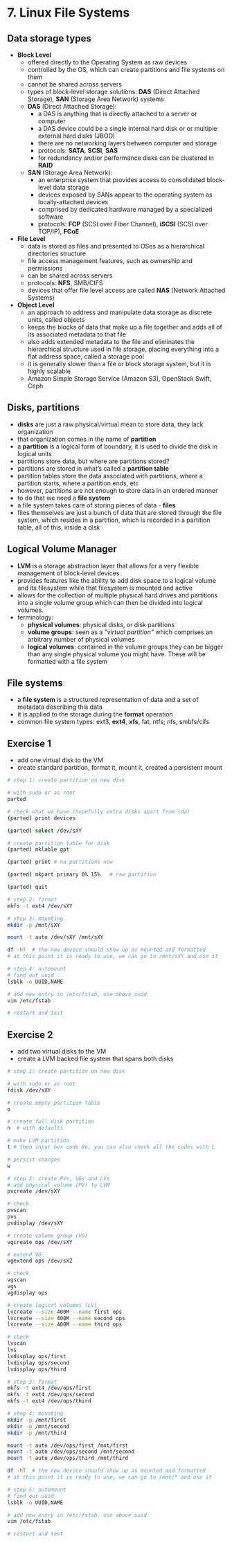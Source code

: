 # 7. Linux File Systems

## Data storage types
- **Block Level**
  - offered directly to the Operating System as raw devices
  - controlled by the OS, which can create partitions and file systems on them
  - cannot be shared across servers
  - types of block-level storage solutions: **DAS** (Direct Attached Storage), **SAN** (Storage Area Network) systems
  - **DAS** (Direct Attached Storage):
    - a DAS is anything that is directly attached to a server or computer
    - a DAS device could be a single internal hard disk or or multiple external hard disks (JBOD)
    - there are no networking layers between computer and storage
    - protocols: **SATA**, **SCSI**, **SAS**
    - for redundancy and/or performance disks can be clustered in **RAID**
  - **SAN** (Storage Area Network):
    - an enterprise system that provides access to consolidated block-level data storage
    - devices exposed by SANs appear to the operating system as locally-attached devices
    - comprised by dedicated hardware managed by a specialized software
    - protocols: **FCP** (SCSI over Fiber Channel), **iSCSI** (SCSI over TCP/IP), **FCoE**
- **File Level**
  - data is stored as files and presented to OSes as a hierarchical directories structure
  - file access management features, such as ownership and permissions
  - can be shared across servers
  - protocols: **NFS**, SMB/CIFS
  - devices that offer file level access are called **NAS** (Network Attached Systems)
- **Object Level**
  - an approach to address and manipulate data storage as discrete units, called objects
  - keeps the blocks of data that make up a file together and adds all of its associated metadata to that file
  - also adds extended metadata to the file and eliminates the hierarchical structure used in file storage, placing everything into a flat address space, called a storage pool
  - it is generally slower than a file or block storage system, but it is highly scalable
  - Amazon Simple Storage Service (Amazon S3), OpenStack Swift, Ceph


## Disks, partitions
- **disks** are just a raw physical/virtual mean to store data, they lack organization
- that organization comes in the name of **partition**
- a **partition** is a logical form of boundary, it is used to divide the disk in logical units
- partitions store data, but where are partitions stored?
- partitions are stored in what’s called a **partition table**
- partition tables store the data associated with partitions, where a partition starts, where a partition ends, etc
- however, partitions are not enough to store data in an ordered manner
- to do that we need a **file system**
- a file system takes care of storing pieces of data - **files**
- files themselves are just a bunch of data that are stored through the file system, which resides in a partition, which is recorded in a partition table, all of this, inside a disk

## Logical Volume Manager
- **LVM** is a storage abstraction layer that allows for a very flexible management of block-level devices
- provides features like the ability to add disk space to a logical volume and its filesystem while that filesystem is mounted and active
- allows for the collection of multiple physical hard drives and partitions into a single volume group which can then be divided into logical volumes.
- terminology:
  - **physical volumes**: physical disks, or disk partitions
  - **volume groups**: seen as a *"virtual partition"* which comprises an arbitrary number of physical volumes
  - **logical volumes**: contained in the volume groups they can be bigger than any single physical volume you might have. These will be formatted with a file system


## File systems
- a **file system** is a structured representation of data and a set of metadata describing this data
- it is applied to the storage during the **format** operation
- common file system types: ext3, **ext4**, **xfs**, fat, ntfs; nfs, smbfs/cifs


## Exercise 1
- add one virtual disk to the VM
- create standard partition, format it, mount it, created a persistent mount
```bash
# step 1: create partition on new disk

# with sudo or as root
parted

# check what we have (hopefully extra disks apart from sda)
(parted) print devices

(parted) select /dev/sXY

# create partition table for disk
(parted) mklable gpt

(parted) print # no partitions now

(parted) mkpart primary 0% 15%   # raw partition

(parted) quit
```
```bash
# step 2: format
mkfs -t ext4 /dev/sXY
```
```bash
# step 3: mounting
mkdir -p /mnt/sXY

mount -t auto /dev/sXY /mnt/sXY

df -hT  # the new device should show up as mounted and formatted
# at this point it is ready to use, we can go to /mnt/sXY and use it
```
```bash
# step 4: automount
# find out uuid
lsblk -o UUID,NAME

# add new entry in /etc/fstab, use above uuid
vim /etc/fstab

# restart and test
```

## Exercise 2
- add two virtual disks to the VM
- create a LVM backed file system that spans both disks
```bash
# step 1: create partition on new disk

# with sudo or as root
fdisk /dev/sXY

# create empty partition table
o

# create full disk partition
n  # with defaults

# make LVM partition
t # then input hex code 8e, you can also check all the codes with L

# persist changes
w
```
```bash
# step 2: create PVs, VGs and LVs
# add physical volume (PV) to LVM
pvcreate /dev/sXY

# check
pvscan
pvs
pvdisplay /dev/sXY

# create volume group (VG)
vgcreate ops /dev/sXY

# extend VG
vgextend ops /dev/sXZ

# check
vgscan
vgs
vgdisplay ops

# create logical volumes (LV)
lvcreate --size 400M --name first ops
lvcreate --size 400M --name second ops
lvcreate --size 400M --name third ops

# check
lvscan
lvs
lvdisplay ops/first
lvdisplay ops/second
lvdisplay ops/third
```
```bash
# step 3: format
mkfs -t ext4 /dev/ops/first
mkfs -t ext4 /dev/ops/second
mkfs -t ext4 /dev/ops/third
```
```bash
# step 4: mounting
mkdir -p /mnt/first
mkdir -p /mnt/second
mkdir -p /mnt/third

mount -t auto /dev/ops/first /mnt/first
mount -t auto /dev/ops/second /mnt/second
mount -t auto /dev/ops/third /mnt/third

df -hT  # the new device should show up as mounted and formatted
# at this point it is ready to use, we can go to /mnt/* and use it
```
```bash
# step 5: automount
# find out uuid
lsblk -o UUID,NAME

# add new entry in /etc/fstab, use above uuid
vim /etc/fstab

# restart and test
```